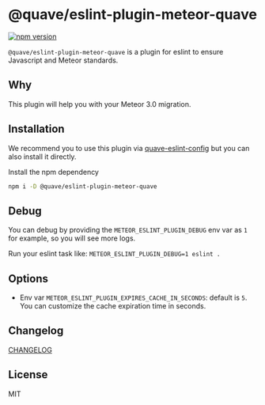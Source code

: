 # @quave/eslint-plugin-meteor-quave

[![npm version](https://badge.fury.io/js/@quave%2Feslint-plugin-meteor-quave.svg)](https://badge.fury.io/js/@quave%2Feslint-plugin-meteor-quave)

`@quave/eslint-plugin-meteor-quave` is a plugin for eslint to ensure Javascript and Meteor standards.

## Why
This plugin will help you with your Meteor 3.0 migration.

## Installation

We recommend you to use this plugin via [quave-eslint-config](https://github.com/quavedev/eslint-config) but you can also install it directly.

Install the npm dependency
```sh
npm i -D @quave/eslint-plugin-meteor-quave
```

## Debug

You can debug by providing the `METEOR_ESLINT_PLUGIN_DEBUG` env var as `1` for example, so you will see more logs.

Run your eslint task like: `METEOR_ESLINT_PLUGIN_DEBUG=1 eslint .`

## Options

- Env var `METEOR_ESLINT_PLUGIN_EXPIRES_CACHE_IN_SECONDS`: default is `5`. You can customize the cache expiration time in seconds.

## Changelog

[CHANGELOG](./CHANGELOG.md)

## License

MIT
